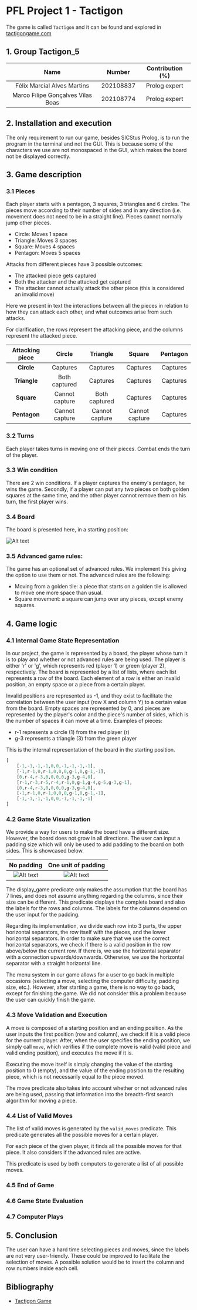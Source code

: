 # PFL Project 1 - Tactigon
The game is called `Tactigon` and it can be found and explored in [tactigongame.com](https://tactigongame.com/)

## 1. Group Tactigon_5
<!--TODO: add contribution percentages -->
| Name | Number | Contribution (%) |
|:-:|:-:|:-:|
| Félix Marcial Alves Martins | 202108837 | Prolog expert |
| Marco Filipe Gonçalves Vilas Boas | 202108774 | Prolog expert |

## 2. Installation and execution
The only requirement to run our game, besides SICStus Prolog, is to run the program in the terminal and not the GUI. This is because some of the characters we use are not monospaced in the GUI, which makes the board not be displayed correctly.

## 3. Game description

### 3.1 Pieces
Each player starts with a pentagon, 3 squares, 3 triangles and 6 circles.
The pieces move according to their number of sides and in any direction (i.e. movement does not need to be in a straight line). Pieces cannot normally jump other pieces.

- Circle: Moves 1 space
- Triangle: Moves 3 spaces
- Square: Moves 4 spaces
- Pentagon: Moves 5 spaces

Attacks from different pieces have 3 possible outcomes:
- The attacked piece gets captured
- Both the attacker and the attacked get captured
- The attacker cannot actually attack the other piece (this is considered an invalid move)

Here we present in text the interactions between all the pieces in relation to how they can attack each other, and what outcomes arise from such attacks.

For clarification, the rows represent the attacking piece, and the columns represent the attacked piece.

| Attacking piece | Circle | Triangle | Square | Pentagon |
|:-:|:-:|:-:|:-:|:-:|
| **Circle** | Captures | Captures | Captures | Captures |
| **Triangle** | Both captured | Captures | Captures | Captures |
| **Square** | Cannot capture | Both captured | Captures | Captures |
| **Pentagon** | Cannot capture | Cannot capture | Cannot capture | Captures |

### 3.2 Turns
Each player takes turns in moving one of their pieces. Combat ends the turn of the player.

### 3.3 Win condition
There are 2 win conditions.
If a player captures the enemy's pentagon, he wins the game. Secondly, if a player can put any two pieces on both golden squares at the same time, and the other player cannot remove them on his turn, the first player wins.

### 3.4 Board
The board is presented here, in a starting position:

![Alt text](images/starting_board.png)

### 3.5 Advanced game rules:
The game has an optional set of advanced rules. We implement this giving the option to use them or not. The advanced rules are the following:

- Moving from a golden tile: a piece that starts on a golden tile is allowed to move one more space than usual.
- Square movement: a square can jump over any pieces, except enemy squares.


## 4. Game logic

### 4.1 Internal Game State Representation
In our project, the game is represented by a board, the player whose turn it is to play and whether or not advanced rules are being used. The player is either 'r' or 'g', which represents red (player 1) or green (player 2), respectively. The board is represented by a list of lists, where each list represents a row of the board. Each element of a row is either an invalid position, an empty space or a piece from a certain player. 

Invalid positions are represented as -1, and they exist to facilitate the correlation between the user input (row X and column Y) to a certain value from the board. Empty spaces are represented by 0, and pieces are represented by the player's color and the piece's number of sides, which is the number of spaces it can move at a time.
Examples of pieces:
- r-1 represents a circle (1) from the red player (r)
- g-3 represents a triangle (3) from the green player

This is the internal representation of the board in the starting position.
```prolog
[
    [-1,-1,-1,-1,0,0,-1,-1,-1,-1],
    [-1,r-1,0,r-1,0,0,0,g-1,0,g-1,-1],
    [0,r-4,r-3,0,0,0,0,g-3,g-4,0],
    [r-1,r-3,r-5,r-4,r-1,0,g-1,g-4,g-5,g-3,g-1],
    [0,r-4,r-3,0,0,0,0,g-3,g-4,0],
    [-1,r-1,0,r-1,0,0,0,g-1,0,g-1,-1],
    [-1,-1,-1,-1,0,0,-1,-1,-1,-1]
]
```


### 4.2 Game State Visualization
We provide a way for users to make the board have a different size. However, the board does not grow in all directions. The user can input a padding size which will only be used to add padding to the board on both sides. This is showcased below.

| No padding | One unit of padding |
| :---: | :---: |
| ![Alt text](images/starting_board.png) | ![Alt text](images/one_padding.png) |


The display_game predicate only makes the assumption that the board has 7 lines, and does not assume anything regarding the columns, since their size can be different.
This predicate displays the complete board and also the labels for the rows and columns.
The labels for the columns depend on the user input for the padding.

Regarding its implementation, we divide each row into 3 parts, the upper horizontal separators, the row itself with the pieces, and the lower horizontal separators. In order to make sure that we use the correct horizontal separators, we check if there is a valid position in the row above/below the current row. If there is, we use the horizontal separator with a connection upwards/downwards. Otherwise, we use the horizontal separator with a straight horizontal line.

The menu system in our game allows for a user to go back in multiple occasions (selecting a move, selecting the computer difficulty, padding size, etc.). However, after starting a game, there is no way to go back, except for finishing the game. We did not consider this a problem because the user can quickly finish the game.


### 4.3 Move Validation and Execution
A move is composed of a starting position and an ending position.
As the user inputs the first position (row and column), we check if it is a valid piece for the current player. After, when the user specifies the ending position, we simply call `move`, which verifies if the complete move is valid (valid piece and valid ending position), and executes the move if it is.

Executing the move itself is simply changing the value of the starting position to 0 (empty), and the value of the ending position to the resulting piece, which is not necessarily equal to the piece moved.

The move predicate also takes into account whether or not advanced rules are being used, passing that information into the breadth-first search algorithm for moving a piece.

### 4.4 List of Valid Moves
The list of valid moves is generated by the `valid_moves` predicate. This predicate generates all the possible moves for a certain player.

For each piece of the given player, it finds all the possible moves for that piece. It also considers if the advanced rules are active.

This predicate is used by both computers to generate a list of all possible moves.

### 4.5 End of Game

### 4.6 Game State Evaluation

### 4.7 Computer Plays


## 5. Conclusion
The user can have a hard time selecting pieces and moves, since the labels are not very user-friendly.
These could be improved to facilitate the selection of moves. A possible solution would be to insert the column and row numbers inside each cell.



## Bibliography
- [Tactigon Game](https://tactigongame.com/)


